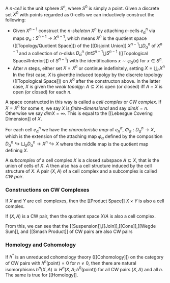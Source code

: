 A *n-cell* is the unit sphere $S^n$, where $S^0$ is simply a point.
Given a discrete set $X^0$ with points regarded as $0$-cells we can inductively construct the following: 

* Given $X^{n-1}$ construct the *$n$-skeleton* $X^{n}$ by attaching $n$-cells $e_{\alpha}^n$ via maps $\varphi_{\alpha}:S^{n-1} \rightarrow X^{n-1}$, which means $X^n$ is the quotient space ([[Topology/Quotient Space]]) of the [[Disjoint Union]] $X^{n-1}\bigsqcup D_{\alpha}^n$ of $X^{n-1}$ and a collection of $n$-disks $D_{\alpha}^n$ ($intS^{n-1}\bigcup S^{n-1}$ ([[Topological Space#Interior]]) of $S^{n-1}$) with the identifications $x\sim \varphi_{\alpha}(x)$ for $x\in S^n$. 
* After $n$ steps, either set $X = X^n$ or continue indefinitely, setting $X=\bigcup_n X^n$
  In the first case, $X$ is giventhe induced topolgy by the discrete topology ([[Topological Space]]) on $X^0$ after the constructon above. In the latter case, $X$ is given the *weak topolgy*: $A\subseteq X$ is open (or closed) iff $A\cap X$ is open (or closed) for each $n$.

A space constructed in this way is called a *cell complex* or *CW complex*.
If $X=X^n$ for some $n$, we say $X$ is *finite-dimensional* and say $dimX = n$. Otherwise we say $dimX=\infty$. This is equal to the [[Lebesgue Covering Dimension]] of $X$.

For each cell $e_{\alpha}^n$ we have the *characteristic map* of $e_n^{\alpha}$, $\Phi_{\alpha}: D_{\alpha}^n \rightarrow X$, which is the extension of the attaching map $\varphi_{\alpha}$ defined by the composition $D_{\alpha}^n \hookrightarrow \bigsqcup_{\alpha}D_{\alpha}^n\rightarrow X^n \hookrightarrow X$ where the middle map is the quotient map defining $X$.

A *subcomplex* of a cell complex $X$ is a closed subspace $A\subseteq X$, that is the union of cells of $X$. $A$ then also has a cell structure induced by the cell structure of $X$. A pair $(X,A)$ of a cell complex and a subcomplex is called *CW pair*.

### Constructions on CW Complexes

If $X$ and $Y$ are cell complexes, then the [[Product Space]] $X\times Y$ is also a cell complex. 

If $(X,A)$ is a CW pair, then the quotient space $X/A$ is also a cell complex.

From this, we can see that the [[Suspension]],[[Join]],[[Cone]],[[Wegde Sum]], and [[Smash Product]] of CW pairs are also CW pairs

### Homology and Cohomology

If $h^*$ is an unreduced cohomology theory ([[Cohomology]]) on the category of CW pairs with $h^n($point$)=0$ for $n\neq 0$, then there are natural isomorphisms $h^n(X,A) \cong H^n(X,A;h^0($point$))$ for all CW pairs $(X,A)$ and all $n$.
The same is true for [[Homology]].
